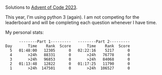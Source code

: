 Solutions to [Advent of Code 2023](https://adventofcode.com/2023).

This year, I'm using python 3 (again). I am not competing for the
leaderboard and will be completing each question whenever I have time.

My personal stats:

```
      --------Part 1---------   --------Part 2---------
Day       Time    Rank  Score       Time    Rank  Score
  5   01:48:00   12305      0   02:22:16    5217      0
  4       >24h   88331      0       >24h   76778      0
  3       >24h   96853      0       >24h   84068      0
  2   01:13:48   12822      0   01:17:25   11790      0
  1       >24h  147501      0       >24h  106527      0
```

